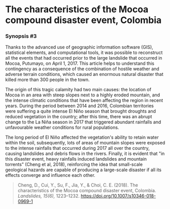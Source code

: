# The characteristics of the Mocoa compound disaster event, Colombia
### Synopsis #3

Thanks to the advanced use of geographic information software (GIS), statistical elements, and 
computational tools, it was possible to reconstruct all the events that had occurred prior to the 
large landslide that occurred in Mocoa, Putumayo, on April 1, 2017. This article helps to 
understand this contingency as a consequence of the combination of hostile weather and adverse
terrain conditions, which caused an enormous natural disaster that killed more than 300 people
in the town.

The origin of this tragic calamity had two main causes: the location of Mocoa in an area with 
steep slopes next to a highly eroded mountain, and the intense climatic conditions that have 
been affecting the region in recent years. During the period between 2014 and 2016, Colombian 
territories were suffering a quite intense El Niño season that brought droughts and reduced 
vegetation in the country; after this time, there was an abrupt change to the La Niña season
in 2017 that triggered abundant rainfalls and unfavourable weather conditions for rural 
populations.

The long period of El Niño affected the vegetation's ability to retain water within the soil, 
subsequently, lots of areas of ​​mountain slopes were exposed to the intense rainfalls that
occurred during 2017 all over the country, causing landslides and debris flows in the rivers. 
Finally, it is evident that "in this disaster event, heavy rainfalls induced landslides and 
mountain torrents" (Cheng et al, 2018), reinforcing the idea that small-scale geological hazards
are capable of producing a large-scale disaster if all its effects converge and influence each 
other.

> Cheng, D., Cui, Y., Su, F., Jia, Y., & Choi, C. E. (2018). The characteristics of the Mocoa 
> compound disaster event, Colombia. *Landslides, 15(6),* 1223–1232. 
> https://doi.org/10.1007/s10346-018-0969-1
